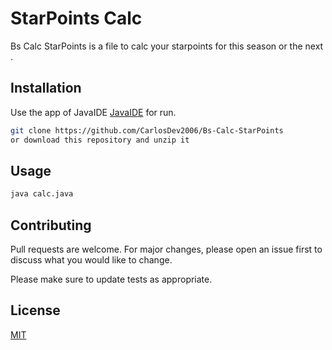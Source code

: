# StarPoints Calc

Bs Calc StarPoints is a file to calc your starpoints for this season or the next .

## Installation

Use the app of JavaIDE  [JavaIDE](https://play.google.com/store/apps/details?id=com.duy.compiler.javanide&hl=es&gl=US) for run.

```bash
git clone https://github.com/CarlosDev2006/Bs-Calc-StarPoints
or download this repository and unzip it
```

## Usage

```python
java calc.java
```

## Contributing
Pull requests are welcome. For major changes, please open an issue first to discuss what you would like to change.

Please make sure to update tests as appropriate.

## License
[MIT](https://choosealicense.com/licenses/mit/)
